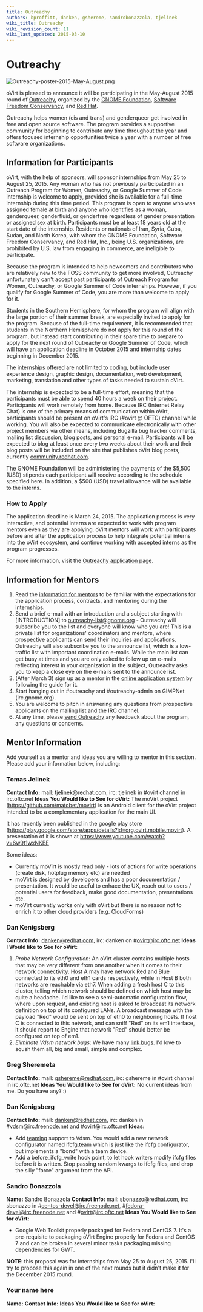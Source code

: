 ```yaml
---
title: Outreachy
authors: bproffitt, danken, gshereme, sandrobonazzola, tjelinek
wiki_title: Outreachy
wiki_revision_count: 11
wiki_last_updated: 2015-03-10
---
```


# Outreachy

![](Outreachy-poster-2015-May-August.png "Outreachy-poster-2015-May-August.png")

oVirt is pleased to announce it will be participating in the May-August 2015 round of [Outreachy](//www.gnome.org/outreachy/), organized by the [GNOME Foundation](//www.gnome.org/foundation/), [Software Freedom Conservancy](//sfconservancy.org/), and [Red Hat](//redhat.com).

Outreachy helps women (cis and trans) and genderqueer get involved in free and open source software. The program provides a supportive community for beginning to contribute any time throughout the year and offers focused internship opportunities twice a year with a number of free software organizations.

## Information for Participants

oVirt, with the help of sponsors, will sponsor internships from May 25 to August 25, 2015. Any woman who has not previously participated in an Outreach Program for Women, Outreachy, or Google Summer of Code internship is welcome to apply, provided she is available for a full-time internship during this time period. This program is open to anyone who was assigned female at birth and anyone who identifies as a woman, genderqueer, genderfluid, or genderfree regardless of gender presentation or assigned sex at birth. Participants must be at least 18 years old at the start date of the internship. Residents or nationals of Iran, Syria, Cuba, Sudan, and North Korea, with whom the GNOME Foundation, Software Freedom Conservancy, and Red Hat, Inc., being U.S. organizations, are prohibited by U.S. law from engaging in commerce, are ineligible to participate.

Because the program is intended to help newcomers and contributors who are relatively new to the FOSS community to get more involved, Outreachy unfortunately can't accept past participants of Outreach Program for Women, Outreachy, or Google Summer of Code internships. However, if you qualify for Google Summer of Code, you are more than welcome to apply for it.

Students in the Southern Hemisphere, for whom the program will align with the large portion of their summer break, are especially invited to apply for the program. Because of the full-time requirement, it is recommended that students in the Northern Hemisphere do not apply for this round of the program, but instead start contributing in their spare time to prepare to apply for the next round of Outreachy or Google Summer of Code, which will have an application deadline in October 2015 and internship dates beginning in December 2015.

The internships offered are not limited to coding, but include user experience design, graphic design, documentation, web development, marketing, translation and other types of tasks needed to sustain oVirt.

The internship is expected to be a full-time effort, meaning that the participants must be able to spend 40 hours a week on their project. Participants will work remotely from home. Because IRC (Internet Relay Chat) is one of the primary means of communication within oVirt, participants should be present on oVirt's IRC (#ovirt @ OFTC) channel while working. You will also be expected to communicate electronically with other project members via other means, including Bugzilla bug tracker comments, mailing list discussion, blog posts, and personal e-mail. Participants will be expected to blog at least once every two weeks about their work and their blog posts will be included on the site that publishes oVirt blog posts, currently [community.redhat.com](//community.redhat.com).

The GNOME Foundation will be administering the payments of the $5,500 (USD) stipends each participant will receive according to the schedule specified here. In addition, a $500 (USD) travel allowance will be available to the interns.

### How to Apply

The application deadline is March 24, 2015. The application process is very interactive, and potential interns are expected to work with program mentors even as they are applying. oVirt mentors will work with participants before and after the application process to help integrate potential interns into the oVirt ecosystem, and continue working with accepted interns as the program progresses.

For more information, visit the [Outreachy application page](//wiki.gnome.org/Outreachy#Submit_an_Application).

## Information for Mentors

1.  Read the [information for mentors](//wiki.gnome.org/Outreachy/Admin/InfoForMentor) to be familiar with the expectations for the application process, contracts, and mentoring during the internships.
2.  Send a brief e-mail with an introduction and a subject starting with [INTRODUCTION] to outreachy-list@gnome.org - Outreachy will subscribe you to the list and everyone will know who you are! This is a private list for organizations' coordinators and mentors, where prospective applicants can send their inquiries and applications. Outreachy will also subscribe you to the announce list, which is a low-traffic list with important coordination e-mails. While the main list can get busy at times and you are only asked to follow up on e-mails reflecting interest in your organization in the subject, Outreachy asks you to keep a close eye on the e-mails sent to the announce list.
3.  (After March 3) sign up as a mentor in the [online application system](//outreachy.gnome.org/) by following the guide for it.
4.  Start hanging out in #outreachy and #outreachy-admin on GIMPNet (irc.gnome.org).
5.  You are welcome to pitch in answering any questions from prospective applicants on the mailing list and the IRC channel.
6.  At any time, please [send Outreachy](//wiki.gnome.org/action/show/Outreachy/Admin?action=show&redirect=OutreachProgramForWomen%2FAdmin#Contact) any feedback about the program, any questions or concerns.

## Mentor Information

Add yourself as a mentor and ideas you are willing to mentor in this section. Please add your information below, including:

### Tomas Jelinek

**Contact Info:** mail: tjelinek@redhat.com, irc: tjelinek in #ovirt channel in irc.oftc.net
**Ideas You Would like to See for oVirt:** The moVirt project (https://github.com/matobet/movirt) is an Android client for the oVirt project intended to be a complementary application for the main UI.

It has recently been published in the google play store (https://play.google.com/store/apps/details?id=org.ovirt.mobile.movirt). A presentation of it is shown at <https://www.youtube.com/watch?v=6w9t1wxNKBE>

Some ideas:

*   Currently moVirt is mostly read only - lots of actions for write operations (create disk, hotplug memory etc) are needed
*   moVirt is designed by developers and has a poor documentation / presentation. It would be useful to enhace the UX, reach out to users / potential users for feedback, make good documentation, presentations etc.
*   moVirt currently works only with oVirt but there is no reason not to enrich it to other cloud providers (e.g. CloudForms)

### Dan Kenigsberg

**Contact Info:** danken@redhat.com, irc: danken on #ovirt@irc.oftc.net
**Ideas I Would like to See for oVirt:**

1.  *Probe Network Configuration*: An oVirt cluster contains multiple hosts that may be very different from one another when it comes to their network connectivity. Host A may have network Red and Blue connected to its eth0 and eth1 cards respectively, while in Host B both networks are reachable via eth7. When adding a fresh host C to this cluster, telling which network should be defined on which host may be quite a headache. I'd like to see a semi-automatic configuration flow, where upon request, and existing host is asked to broadcast its network definition on top of its configured LANs. A broadcast message with the payload "Red" would be sent on top of eth0 to neighboring hosts. If host C is connected to this network, and can sniff "Red" on its em1 interface, it should report to Engine that network "Red" should better be configured on top of em1.
2.  *Eliminate Vdsm network bugs*: We have many [link bugs](https://bugzilla.redhat.com/buglist.cgi?bug_status=NEW&bug_status=ASSIGNED&columnlist=short_desc%2Ccomponent%2Cbug_status%2Cflagtypes.name%2Cassigned_to&component=vdsm&f0=OP&f1=OP&f2=status_whiteboard&f3=CP&f4=CP&f5=component&j1=OR&known_name=net&list_id=2893489&o2=substring&o5=notsubstring&product=oVirt&product=Red%20Hat%20Enterprise%20Linux%206&product=Red%20Hat%20Enterprise%20Virtualization%20Manager&query_based_on=net&query_format=advanced&v2=network&v5=Guide). I'd love to sqush them all, big and small, simple and complex.

### Greg Sheremeta

**Contact Info:** mail: gshereme@redhat.com, irc: gshereme in #ovirt channel in irc.oftc.net
**Ideas You Would like to See for oVirt:** No current ideas from me. Do you have any? :)

### Dan Kenigsberg

**Contact Info:** mail: danken@redhat.com, irc: danken in #vdsm@irc.freenode.net and #ovirt@irc.oftc.net
**Ideas:**

*   Add [teaming](http://fedoraproject.org/wiki/Features/TeamDriver) support to Vdsm. You would add a new network configurator named ifcfg.team which is just like the ifcfg configurator, but implements a "bond" with a team device.
*   Add a before_ifcfg_write hook point, to let hook writers modify ifcfg files before it is written. Stop passing random kwargs to ifcfg files, and drop the silly "force" argument from the API.

### Sandro Bonazzola

**Name:** Sandro Bonazzola
**Contact Info:** mail: sbonazzo@redhat.com, irc: sbonazzo in #centos-devel@irc.freenode.net, #fedora-devel@irc.freenode.net and #ovirt@irc.oftc.net
**Ideas You Would like to See for oVirt:**

*   Google Web Toolkit properly packaged for Fedora and CentOS 7. It's a pre-requisite to packaging oVirt Engine properly for Fedora and CentOS 7 and can be broken in several minor tasks packaging missing dependencies for GWT.

**NOTE**: this proposal was for internships from May 25 to August 25, 2015. I'll try to propose this again in one of the next rounds but it didn't make it for the December 2015 round.

### Your name here

**Name:**
**Contact Info:**
**Ideas You Would like to See for oVirt:**
